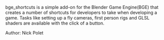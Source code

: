 bge_shortcuts is a simple add-on for the Blender Game Engine(BGE) that creates a number of shortcuts for developers to take when developing a game. Tasks like setting up a fly cameras, first person rigs and GLSL shaders are available with the click of a button.

Author: Nick Polet